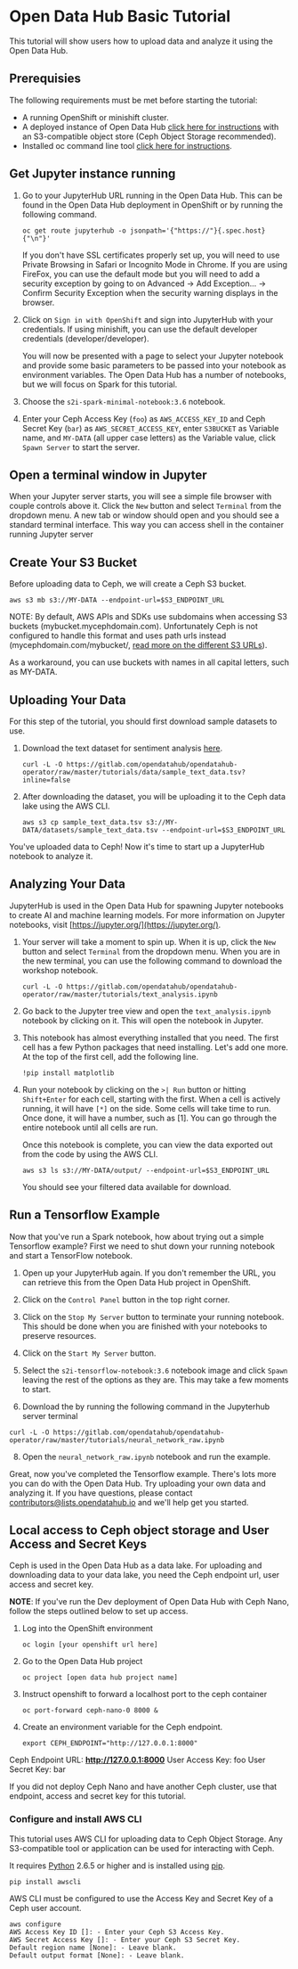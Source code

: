 # Open Data Hub Basic Tutorial
This tutorial will show users how to upload data and analyze it using the Open Data Hub.

## Prerequisies

The following requirements must be met before starting the tutorial:

- A running OpenShift or minishift cluster.
- A deployed instance of Open Data Hub [click here for instructions](https://gitlab.com/opendatahub/opendatahub-operator) with an S3-compatible object store (Ceph Object Storage recommended).
- Installed oc command line tool [click here for instructions](https://docs.openshift.com/container-platform/3.11/cli_reference/get_started_cli.html).

## Get Jupyter instance running

1. Go to your JupyterHub URL running in the Open Data Hub.  This can be found in the Open Data Hub deployment in OpenShift or by running the following command.
   ```
   oc get route jupyterhub -o jsonpath='{"https://"}{.spec.host}{"\n"}'
   ```

   If you don't have SSL certificates properly set up, you will need to use Private Browsing in Safari or Incognito Mode in Chrome.  If you are using FireFox, you can use the default mode but you will need to add a security exception by going to on Advanced -> Add Exception... -> Confirm Security Exception when the security warning displays in the browser.

2. Click on `Sign in with OpenShift` and sign into JupyterHub with your credentials.  If using minishift, you can use the default developer credentials (developer/developer).

   You will now be presented with a page to select your Jupyter notebook and provide some basic parameters to be passed into your notebook as environment variables.  The Open Data Hub has a number of notebooks, but we will focus on Spark for this tutorial.

3. Choose the `s2i-spark-minimal-notebook:3.6` notebook.

4. Enter your Ceph Access Key (`foo`) as `AWS_ACCESS_KEY_ID` and Ceph Secret Key (`bar`) as `AWS_SECRET_ACCESS_KEY`, enter `S3BUCKET` as Variable name, and `MY-DATA` (all upper case letters) as the Variable value, click `Spawn Server` to start the server.

## Open a terminal window in Jupyter

When your Jupyter server starts, you will see a simple file browser with couple controls above it. Click the `New` button and select `Terminal` from the dropdown menu. A new tab or window should open and you should see a standard terminal interface. This way you can access shell in the container running Jupyter server


## Create Your S3 Bucket
Before uploading data to Ceph, we will create a Ceph S3 bucket.

```
aws s3 mb s3://MY-DATA --endpoint-url=$S3_ENDPOINT_URL
```

NOTE: By default, AWS APIs and SDKs use subdomains when accessing S3 buckets (mybucket.mycephdomain.com).  Unfortunately Ceph is not configured to handle this format and uses path urls instead (mycephdomain.com/mybucket/, [read more on the different S3 URLs](https://docs.aws.amazon.com/AmazonS3/latest/dev/UsingBucket.html#access-bucket-intro)).

As a workaround, you can use buckets with names in all capital letters, such as MY-DATA.

## Uploading Your Data
For this step of the tutorial, you should first download sample datasets to use.

1. Download the text dataset for sentiment analysis [here](https://gitlab.com/opendatahub/opendatahub-operator/raw/master/tutorials/data/sample_text_data.tsv?inline=false).
   ``` 
   curl -L -O https://gitlab.com/opendatahub/opendatahub-operator/raw/master/tutorials/data/sample_text_data.tsv?inline=false
   ```

2. After downloading the dataset, you will be uploading it to the Ceph data lake using the AWS CLI.

   ```
   aws s3 cp sample_text_data.tsv s3://MY-DATA/datasets/sample_text_data.tsv --endpoint-url=$S3_ENDPOINT_URL
   ```

You've uploaded data to Ceph!  Now it's time to start up a JupyterHub notebook to analyze it.

## Analyzing Your Data

JupyterHub is used in the Open Data Hub for spawning Jupyter notebooks to create AI and machine learning models.  For more information on Jupyter notebooks, visit [https://jupyter.org/](https://jupyter.org/).

1. Your server will take a moment to spin up. When it is up, click the `New` button and select `Terminal` from the dropdown menu. When you are in the new terminal, you can use the following command to download the workshop notebook.
   ```
   curl -L -O https://gitlab.com/opendatahub/opendatahub-operator/raw/master/tutorials/text_analysis.ipynb
   ```

2. Go back to the Jupyter tree view and open the `text_analysis.ipynb` notebook by clicking on it.  This will open the notebook in Jupyter.

3. This notebook has almost everything installed that you need.  The first cell has a few Python packages that need installing.  Let's add one more.  At the top of the first cell, add the following line.

   ```
   !pip install matplotlib
   ```

4. Run your notebook by clicking on the `>| Run` button or hitting `Shift+Enter` for each cell, starting with the first.  When a cell is actively running, it will have `[*]` on the side.  Some cells will take time to run.  Once done, it will have a number, such as [1].  You can go through the entire notebook until all cells are run.

   Once this notebook is complete, you can view the data exported out from the code by using the AWS CLI.

   ```
   aws s3 ls s3://MY-DATA/output/ --endpoint-url=$S3_ENDPOINT_URL
   ```

   You should see your filtered data available for download.

## Run a Tensorflow Example

Now that you've run a Spark notebook, how about trying out a simple Tensorflow example?  First we need to shut down your running notebook and start a TensorFlow notebook.

1. Open up your JupyterHub again. If you don't remember the URL, you can retrieve this from the Open Data Hub project in OpenShift.

2. Click on the `Control Panel` button in the top right corner.

3. Click on the `Stop My Server` button to terminate your running notebook.  This should be done when you are finished with your notebooks to preserve resources.

4. Click on the `Start My Server` button.

5. Select the `s2i-tensorflow-notebook:3.6` notebook image and click `Spawn` leaving the rest of the options as they are.  This may take a few moments to start.

6. Download the by running the following command in the Jupyterhub server terminal

```
curl -L -O https://gitlab.com/opendatahub/opendatahub-operator/raw/master/tutorials/neural_network_raw.ipynb
```

8. Open the `neural_network_raw.ipynb` notebook and run the example.

Great, now you've completed the Tensorflow example.  There's lots more you can do with the Open Data Hub.  Try uploading your own data and analyzing it.  If you have questions, please contact contributors@lists.opendatahub.io and we'll help get you started.

## Local access to Ceph object storage and User Access and Secret Keys

Ceph is used in the Open Data Hub as a data lake.  For uploading and downloading data to your data lake, you need the Ceph endpoint url, user access and secret key.  

**NOTE**: If you've run the Dev deployment of Open Data Hub with Ceph Nano, follow the steps outlined below to set up access.


1. Log into the OpenShift environment
   ```
   oc login [your openshift url here]
   ```
2. Go to the Open Data Hub project
   ```
   oc project [open data hub project name]
   ```
3. Instruct openshift to forward a localhost port to the ceph container
   ```
   oc port-forward ceph-nano-0 8000 &
   ```
4. Create an environment variable for the Ceph endpoint.
   ```
   export CEPH_ENDPOINT="http://127.0.0.1:8000"
   ```

Ceph Endpoint URL: **http://127.0.0.1:8000**
User Access Key: foo
User Secret Key: bar

If you did not deploy Ceph Nano and have another Ceph cluster, use that endpoint, access and secret key for this tutorial.

### Configure and install AWS CLI
This tutorial uses AWS CLI for uploading data to Ceph Object Storage. Any S3-compatible tool or application can be used for interacting with Ceph.

It requires [Python](http://www.python.org/download/) 2.6.5 or higher and is installed using [pip](http://www.pip-installer.org/en/latest/).

```
pip install awscli
```

AWS CLI must be configured to use the Access Key and Secret Key of a Ceph user account.

```
aws configure
AWS Access Key ID []: - Enter your Ceph S3 Access Key.
AWS Secret Access Key []: - Enter your Ceph S3 Secret Key.
Default region name [None]: - Leave blank.
Default output format [None]: - Leave blank.
```
